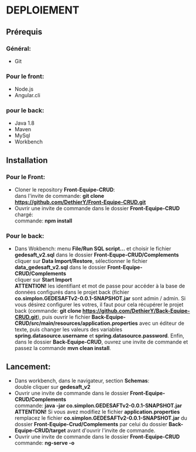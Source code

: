 # DEPLOIEMENT

## Prérequis

  ### Général:

  * Git

  ### Pour le front:

  * Node.js
  * Angular.cli

  ### pour le back:

  * Java 1.8
  * Maven
  * MySql
  * Workbench
  
## Installation

  ### Pour le Front:
  
  * Cloner le repository **Front-Equipe-CRUD**:  
    dans l'invite de commande: **git clone https://github.com/DethierY/Front-Equipe-CRUD.git**
  * Ouvrir une invite de commande dans le dossier **Front-Equipe-CRUD** chargé:  
    commande: **npm install**
    
  ### Pour le back:
  
   * Dans Wokbench:
      menu **File/Run SQL script...** et choisir le fichier **gedesaft_v2.sql** dans le dossier **Front-Equpe-CRUD/Complements**  
      cliquer sur **Data Import/Restore**, sélectionner le fichier **data_gedesaft_v2.sql** dans le dossier **Front-Equipe-CRUD/Complements**  
      cliquer sur **Start Import**  
   **ATTENTION!** les identifiant et mot de passe pour accéder à la base de données configurés dans le projet back (fichier **co.simplon.GEDESAFTv2-0.0.1-SNAPSHOT.jar** sont admin / admin. Si vous désirez configurer les votres, il faut pour cela récupérer le projet back (commande: **git clone https://github.com/DethierY/Back-Equipe-CRUD.git**), puis ouvrir le fichier **Back-Equipe-CRUD/src/main/resources/application.properties** avec un éditeur de texte, puis changer les valeurs des variables **spring.datasource.username** et **spring.datasource.password**. Enfin, dans le dossier **Back-Equipe-CRUD**, ouvrez une invite de commande et passez la commande **mvn clean install**.
  
## Lancement:

  * Dans workbench, dans le navigateur, section **Schemas**:  
    double cliquer sur **gedesaft_v2**
  * Ouvrir une invite de commande dans le dossier **Front-Equipe-CRUD/Complements**  
    commande: **java -jar co.simplon.GEDESAFTv2-0.0.1-SNAPSHOT.jar**  
    **ATTENTION!** Si vous avez modifiez le fichier **application.properties** remplacez le fichier **co.simplon.GEDESAFTv2-0.0.1-SNAPSHOT.jar** du dossier **Front-Equipe-Crud/Complements** par celui du dossier **Back-Equipe-CRUD/target** avant d'ouvrir l'invite de commande.
  * Ouvrir une invite de commande dans le dossier **Front-Equipe-CRUD**  
    commande: **ng-serve -o**
    
    
  
  
